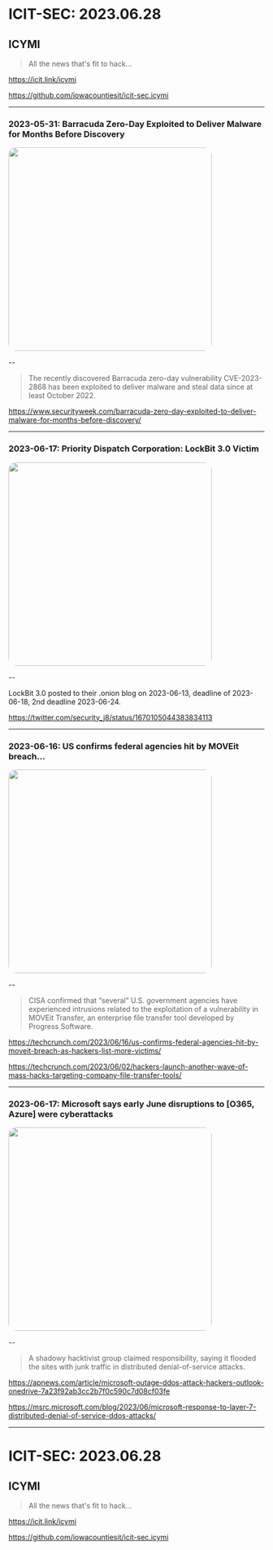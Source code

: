 # ICIT-SEC: 2023.06.28

## **ICYMI**

> All the news that's fit to hack...

https://icit.link/icymi

https://github.com/iowacountiesit/icit-sec.icymi

<!-- .slide: data-transition="zoom" -->
<!-- .slide: data-background="/images/icitsec.logo.1920x1080.dark.jpg" -->

---

### 2023-05-31: Barracuda Zero-Day Exploited to Deliver Malware for Months Before Discovery

<img src="https://www.securityweek.com/wp-content/uploads/2023/05/Barracuda-zero-day.jpg"
	style="height:400px; border-radius:15px;" />

--

> The recently discovered Barracuda zero-day vulnerability CVE-2023-2868 has been exploited to deliver malware and steal data since at least October 2022.

https://www.securityweek.com/barracuda-zero-day-exploited-to-deliver-malware-for-months-before-discovery/

---

### 2023-06-17: Priority Dispatch Corporation: LockBit 3.0 Victim

<img src="https://mma.prnewswire.com/media/681549/Priority_Dispatch_Logo.jpg"
	style="height:400px; border-radius:15px;" />

--

LockBit 3.0 posted to their .onion blog on 2023-06-13, deadline of 2023-06-18, 2nd deadline 2023-06-24.

https://twitter.com/security_j8/status/1670105044383834113

---

### 2023-06-16: US confirms federal agencies hit by MOVEit breach...

<img src="https://www.bleepstatic.com/content/hl-images/2023/06/16/MOVEit_headpic.jpg"
	style="height:400px; border-radius:15px;" />

--

> CISA confirmed that “several” U.S. government agencies have experienced intrusions related to the exploitation of a vulnerability in MOVEit Transfer, an enterprise file transfer tool developed by Progress Software.

https://techcrunch.com/2023/06/16/us-confirms-federal-agencies-hit-by-moveit-breach-as-hackers-list-more-victims/

https://techcrunch.com/2023/06/02/hackers-launch-another-wave-of-mass-hacks-targeting-company-file-transfer-tools/

---

### 2023-06-17: Microsoft says early June disruptions to [O365, Azure] were cyberattacks

<img src="https://www.howtogeek.com/wp-content/uploads/2022/04/win31_hero_12.jpg?height=200p&trim=2,2,2,2&crop=16:9"
	style="height:400px; border-radius:15px;" />

--

> A shadowy hacktivist group claimed responsibility, saying it flooded the sites with junk traffic in distributed denial-of-service attacks.

https://apnews.com/article/microsoft-outage-ddos-attack-hackers-outlook-onedrive-7a23f92ab3cc2b7f0c590c7d08cf03fe

https://msrc.microsoft.com/blog/2023/06/microsoft-response-to-layer-7-distributed-denial-of-service-ddos-attacks/

---

# ICIT-SEC: 2023.06.28

## **ICYMI**

> All the news that's fit to hack...

https://icit.link/icymi

https://github.com/iowacountiesit/icit-sec.icymi

<!-- .slide: data-transition="zoom" -->
<!-- .slide: data-background="/images/icitsec.logo.1920x1080.dark.jpg" -->
